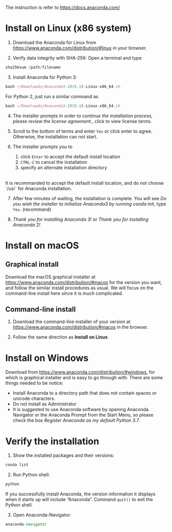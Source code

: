 The instruction is refer to https://docs.anaconda.com/
# Install on Linux (x86 system)
1. Download the Anaconda for Linux from https://www.anaconda.com/distribution/#linux in your browser.

2. Verify data integrity with SHA-256: Open a terminal and type
```javascript
sha256sum /path/filename
```

3. Install Anaconda for Python 3:
```javascript
bash ~/Downloads/Anaconda3-2019.10-Linux-x86_64.sh
```
For Python 2, just run a similar command as
```javascript
bash ~/Downloads/Anaconda3-2019.10-Linux-x86_64.sh
```

4. The installer prompts *In order to continue the installation process, please review the license agreement.*, click to view license terms.

5. Scroll to the bottom of terms and enter `Yes` or click enter to agree. Otherwise, the installation can not start.

6. The installer prompts you to 
    1. click `Enter` to accept the default install location
    2. `CTRL-C` to cancel the installation
    3. specify an alternate installation directory
<br>
It is recommanded to accept the default install location, and do not choose `/usr` for Anaconda installation.

7. After few minutes of waiting, the installation is complete. You will see *Do you wish the installer to initialize Anaconda3 by running conda init*, type `Yes`. (recommand)

8. *Thank you for installing Anaconda 3!* or *Thank you for installing Anaconda 2!*

# Install on macOS
## Graphical install
Download the macOS graphical installer at https://www.anaconda.com/distribution/#macos for the version you want, and follow the similar install procedures as usual. We will focus on the command-line install here since it is much complicated.

## Command-line install
1. Download the command-line installer of your version at https://www.anaconda.com/distribution/#macos in the browser.

2.  Follow the same direction as **Install on Linux**.

# Install on Windows
Download from https://www.anaconda.com/distribution/#windows, for which is graphical installer and is easy to go through with. There are some things needed to be notice:
- Install Anaconda to a directory path that does not contain spaces or unicode characters.
- Do not install as Administrator
- It is suggested to use Anaconda software by opening Anaconda Navigator or the Anaconda Prompt from the Start Menu, so please check the box *Register Anaconda as my default Python 3.7*.



# Verify the installation
1. Show the installed packages and their versions:
```javascript
conda list
```

2. Run Python shell:
```javascript
python
```
   If you successfully install Anaconda, the version information it displays when it starts up will include “Anaconda”. Command `quit()` to exit the Python shell.

3. Open Anaconda-Navigator:
```javascript
anaconda-navigator
```

